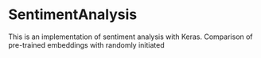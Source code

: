 # SentimentAnalysis
This is an implementation of sentiment analysis with Keras.
Comparison of pre-trained embeddings with randomly initiated 
